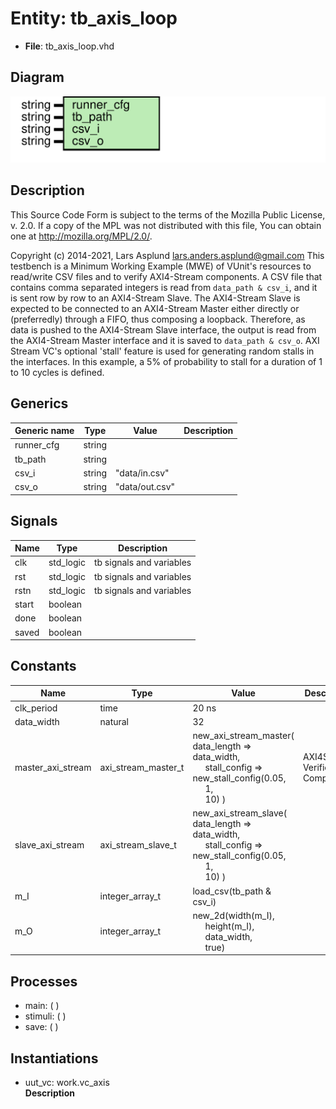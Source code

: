 # Entity: tb_axis_loop

- **File**: tb_axis_loop.vhd
## Diagram

![Diagram](tb_axis_loop.svg "Diagram")
## Description

 This Source Code Form is subject to the terms of the Mozilla Public
 License, v. 2.0. If a copy of the MPL was not distributed with this file,
 You can obtain one at http://mozilla.org/MPL/2.0/.

 Copyright (c) 2014-2021, Lars Asplund lars.anders.asplund@gmail.com
 This testbench is a Minimum Working Example (MWE) of VUnit's resources to read/write CSV files and to verify
 AXI4-Stream components. A CSV file that contains comma separated integers is read from `data_path & csv_i`, and it is
 sent row by row to an AXI4-Stream Slave. The AXI4-Stream Slave is expected to be connected to an AXI4-Stream Master
 either directly or (preferredly) through a FIFO, thus composing a loopback. Therefore, as data is pushed to the
 AXI4-Stream Slave interface, the output is read from the AXI4-Stream Master interface and it is saved to
 `data_path & csv_o`.
 AXI Stream VC's optional 'stall' feature is used for generating random stalls in the interfaces. In this example,
 a 5% of probability to stall for a duration of 1 to 10 cycles is defined.
## Generics

| Generic name | Type   | Value          | Description |
| ------------ | ------ | -------------- | ----------- |
| runner_cfg   | string |                |             |
| tb_path      | string |                |             |
| csv_i        | string | "data/in.csv"  |             |
| csv_o        | string | "data/out.csv" |             |
## Signals

| Name   | Type      | Description                |
| ------ | --------- | -------------------------- |
| clk    | std_logic |  tb signals and variables  |
|  rst   | std_logic |  tb signals and variables  |
|  rstn  | std_logic |  tb signals and variables  |
| start  | boolean   |                            |
|  done  | boolean   |                            |
|  saved | boolean   |                            |
## Constants

| Name              | Type                | Value                                                                                                                                                                                                                    | Description                          |
| ----------------- | ------------------- | ------------------------------------------------------------------------------------------------------------------------------------------------------------------------------------------------------------------------ | ------------------------------------ |
| clk_period        | time                |  20 ns                                                                                                                                                                                                                   |                                      |
| data_width        | natural             |  32                                                                                                                                                                                                                      |                                      |
| master_axi_stream | axi_stream_master_t |  new_axi_stream_master(     data_length => data_width,<br><span style="padding-left:20px">     stall_config => new_stall_config(0.05,<br><span style="padding-left:20px"> 1,<br><span style="padding-left:20px"> 10)   ) |  AXI4Stream Verification Components  |
| slave_axi_stream  | axi_stream_slave_t  |  new_axi_stream_slave(     data_length => data_width,<br><span style="padding-left:20px">     stall_config => new_stall_config(0.05,<br><span style="padding-left:20px"> 1,<br><span style="padding-left:20px"> 10)   )  |                                      |
| m_I               | integer_array_t     |  load_csv(tb_path & csv_i)                                                                                                                                                                                               |                                      |
| m_O               | integer_array_t     |  new_2d(width(m_I),<br><span style="padding-left:20px"> height(m_I),<br><span style="padding-left:20px"> data_width,<br><span style="padding-left:20px"> true)                                                           |                                      |
## Processes
- main: (  )
- stimuli: (  )
- save: (  )
## Instantiations

- uut_vc: work.vc_axis
</br>**Description**


